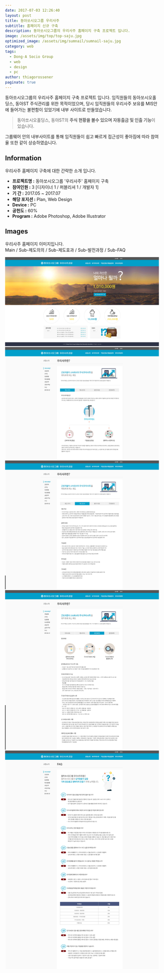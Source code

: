 ```yaml
---
date: 2017-07-03 12:26:40
layout: post
title: 동아쏘시오그룹 우리사주
subtitle: 홈페이지 신규 구축
description: 동아쏘시오그룹의 우리사주 홈페이지 구축 프로젝트 입니다.
image: /assets/img/top/top-saju.jpg
optimized_image: /assets/img/sumnail/sumnail-saju.jpg
category: web
tags:
  - Dong-A Socio Group
  - web
  - design
  - pc
author: thiagorossener
paginate: true
---
```


<link rel="stylesheet" href="/assets/css/slick.css">
<link rel="stylesheet" href="/assets/css/slick-theme.css">


동아쏘시오그룹의 우리사주 홈페이지 구축 프로젝트 입니다.
임직원들의 동아쏘시오홀딩스, 동아ST 주식관리를 위한 목적이었으며, 
당시 임직원들의 우리사주 보유를 MIS안에 들어가는 불편함이 있었기에 내부 사이트로 만들었습니다.




> 동아쏘시오홀딩스, 동아ST의 **주식 현황을 볼수 있으며 자동출금 및 인출 기능**이 있습니다.

그룹웨어 안의 내부사이트를 통해 임직원들이 쉽고 빠르게 접근성이 좋아짐에 따라 참여율 또한 같이 상승하였습니다.




<!--page-->

## Information

우리사주 홈페이지 구축에 대한 간략한 소개 입니다.

- **프로젝트명 :** 동아쏘시오그룹 '우리사주' 홈페이지 구축
- **참여인원 :** 3 [디자이너 1 / 퍼블리셔 1 / 개발자 1]
- **기 간 :** 2017.05 ~ 2017.07 
- **해당 포지션 :** Plan, Web Design
- **Device :** PC
- **공헌도 :** 60%
- **Program :** Adobe Photoshop, Adobe Illustrator


<!--page-->

## Images

우리사주 홈페이지 이미지입니다.<br>
Main / Sub-제도의의 / Sub-제도효과 / Sub-발전과정 / Sub-FAQ

<section class="quotes">
  <div class="bubble">
    <img src="/assets/img/slide/saju01.jpg" />
  </div>
  <div class="bubble">
    <img src="/assets/img/slide/saju02.jpg" /> 
  </div>
  <div class="bubble">
    <img src="/assets/img/slide/saju03.jpg" /> 
  </div>
  <div class="bubble">
    <img src="/assets/img/slide/saju04.jpg" /> 
  </div>
  <div class="bubble">
    <img src="/assets/img/slide/saju05.jpg" /> 
  </div>
</section>

<p></p>
<p></p>



<!--page-->



<script type="text/javascript" src="https://cdnjs.cloudflare.com/ajax/libs/jquery/2.1.3/jquery.min.js"></script>
<script type="text/javascript" src="https://cdn.jsdelivr.net/jquery.slick/1.5.0/slick.min.js"></script>

<script>
	$('.quotes').slick({
  dots: true,
  infinite: true,
  autoplay: false,
  autoplaySpeed: 6000,
  speed: 800,
  slidesToShow: 1,
  adaptiveHeight: true
});
$( document ).ready(function() {
$('.no-fouc').removeClass('no-fouc');
});
</script>





